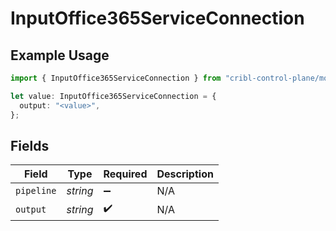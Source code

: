 # InputOffice365ServiceConnection

## Example Usage

```typescript
import { InputOffice365ServiceConnection } from "cribl-control-plane/models/operations";

let value: InputOffice365ServiceConnection = {
  output: "<value>",
};
```

## Fields

| Field              | Type               | Required           | Description        |
| ------------------ | ------------------ | ------------------ | ------------------ |
| `pipeline`         | *string*           | :heavy_minus_sign: | N/A                |
| `output`           | *string*           | :heavy_check_mark: | N/A                |